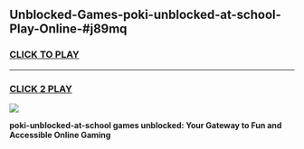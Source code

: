 
## Unblocked-Games-poki-unblocked-at-school-Play-Online-#j89mq
<h3>
<a href="https://premium.freeplayer.one?title=poki-unblocked-at-school&ref=24F">CLICK TO PLAY</a></h3>
<hr>

<h3>
<a href="https://premium.freeplayer.one?title=poki-unblocked-at-school&ref=24F">CLICK 2 PLAY</a>
  
</h3>

<a href="https://premium.freeplayer.one?title=poki-unblocked-at-school&ref=24F/"><img src="https://clearcache.store/games.png"></a>


**poki-unblocked-at-school games unblocked: Your Gateway to Fun and Accessible Online Gaming**
